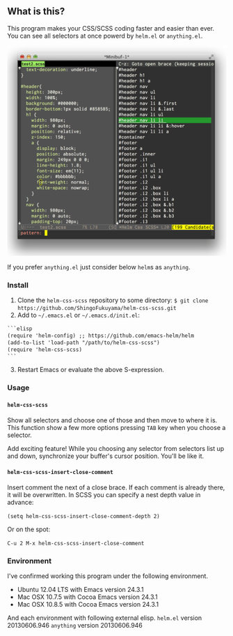 ## What is this?

This program makes your CSS/SCSS coding faster and easier than ever. You can see all selectors at once powerd by `helm.el` or `anything.el`. 

![helm-css-scss](https://github.com/ShingoFukuyama/helm-css-scss/raw/master/image/helm-css-scss.png)

If you prefer `anything.el` just consider below `helm`s as `anything`.

### Install

  1. Clone the `helm-css-scss` repository to some directory:
    ```
    $ git clone https://github.com/ShingoFukuyama/helm-css-scss.git
    ```
  2. Add to `~/.emacs.el` or `~/.emacs.d/init.el`:

    ```elisp
    (require 'helm-config) ;; https://github.com/emacs-helm/helm
    (add-to-list 'load-path "/path/to/helm-css-scss")
    (require 'helm-css-scss)
    ```
  3. Restart Emacs or evaluate the above S-expression.

### Usage

#### `helm-css-scss`

Show all selectors and choose one of those and then move to where it is. This function show a few more options pressing `TAB` key when you choose a selector. 

Add exciting feature! While you choosing any selector from selectors list up and down, synchronize your buffer's cursor position. You'll be like it.


#### `helm-css-scss-insert-close-comment`

Insert comment the next of a close brace. If each comment is already there, it will be overwritten. 
In SCSS you can specify a nest depth value in advance: 

`(setq helm-css-scss-insert-close-comment-depth 2)` 

Or on the spot:

`C-u 2 M-x helm-css-scss-insert-close-comment` 

### Environment

I've confirmed working this program under the following environment.

* Ubuntu 12.04 LTS  with Emacs version 24.3.1
* Mac OSX 10.7.5 with Cocoa Emacs version 24.3.1
* Mac OSX 10.8.5 with Cocoa Emacs version 24.3.1

And each environment with following external elisp. 
`helm.el`  version 20130606.946 
`anything` version 20130606.946
